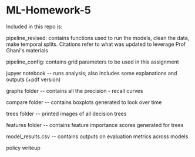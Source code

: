 # ML-Homework-5

Included in this repo is:

pipeline_revised: contains functions used to run the models, clean the data, make temporal splits. 
Citations refer to what was updated to leverage Prof Ghani's materials

pipeline_config: contains grid parameters to be used in this assignment

jupyer notebook -- runs analysis; also includes some explanations and outputs (+pdf version)

graphs folder -- contains all the precision - recall curves

compare folder -- contains boxplots generated to look over time

trees folder -- printed images of all decision trees

features folder -- contains feature importance scores generated for trees

model_results.csv -- contains outputs on evaluation metrics across models

policy writeup
